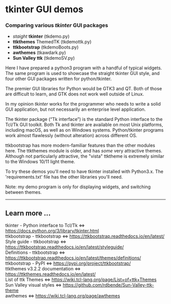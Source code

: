 # tkinter GUI demos
### Comparing various _tkinter_ GUI packages

- _staight_ __tkinter__ (tkdemo.py)
- __ttkthemes__ ThemedTK (tkdemottk.py)
- __ttkbootstrap__ (tkdemoBoots.py)
- __awthemes__ (tkawdark.py)
- __Sun Valley ttk__ (tkdemoSV.py)


Here I have prepared a python3 program with a handful of typical widgets.
The same program is used to showcase the straight tkinter GUI style, and
four other GUI packages written for python/tkinter.

The premier GUI libraries for Python would be GTK3 and QT. Both of those
are difficult to learn, and GTK does not work well outside of Linux.

In my opinion _tkinter_ works for the programmer who needs to write a solid
GUI application, but not necessarily an enterprise level application.

The tkinter package (“Tk interface”) is the standard Python interface to the 
Tcl/Tk GUI toolkit. Both Tk and tkinter are available on most Unix platforms, 
including macOS, as well as on Windows systems. Python/tkinter programs work
almost flawlessly (without alteration) across different OS.

ttkbootstrap has more modern-familiar features than the other modules here.
The ttkthemes module is older, and has _some_ very attractive themes. 
Although not particularly attractive, the "vista" ttktheme is extremely 
similar to the Windows 10/11 light theme.

To try these demos you'll need to have tkinter installed with Python3.x.
The 'requirements.txt' file has the other libraries you'll need.

Note: my demo program is only for displaying widgets, and switching
between themes.

---
## Learn more ...
tkinter - Python interface to Tcl/Tk <=> https://docs.python.org/3/library/tkinter.html  
ttkbootstrap - ttkbootstrap <=> https://ttkbootstrap.readthedocs.io/en/latest/  
Style guide - ttkbootstrap <=> https://ttkbootstrap.readthedocs.io/en/latest/styleguide/  
Definitions - ttkbootstrap <=> https://ttkbootstrap.readthedocs.io/en/latest/themes/definitions/  
ttkbootstrap - PyPI <=> https://pypi.org/project/ttkbootstrap/  
ttkthemes v3.2.2 documentation <=> https://ttkthemes.readthedocs.io/en/latest/  
List of ttk Themes <=> https://wiki.tcl-lang.org/page/List+of+ttk+Themes  
Sun Valley visual styles <=> https://github.com/rdbende/Sun-Valley-ttk-theme  
awthemes <=> https://wiki.tcl-lang.org/page/awthemes  

